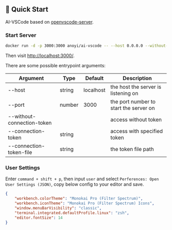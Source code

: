 ## 🚀 Quick Start

AI-VSCode based on [openvscode-server](https://github.com/gitpod-io/openvscode-server).

### Start Server

```sh
docker run -d -p 3000:3000 anoyi/ai-vscode -- --host 0.0.0.0 --without-connection-token
```

Then visit [http://localhost:3000/](http://localhost:3000/).

There are some possible entrypoint arguments:

| Argument                   | Type   | Default   | Description                            |
| -------------------------- | ------ | --------- | -------------------------------------- |
| --host                     | string | localhost | the host the server is listening on    |
| --port                     | number | 3000      | the port number to start the server on |
| --without-connection-token |        |           | access without token                   |
| --connection-token         | string |           | access with specified token            |
| --connection-token-file    | string |           | the token file path                    |

### User Settings

Enter `command + shift + p`, then input `user` and select `Perferences: Open User Settings (JSON)`, copy below config to your editor and save.

```json
{
    "workbench.colorTheme": "Monokai Pro (Filter Spectrum)",
    "workbench.iconTheme": "Monokai Pro (Filter Spectrum) Icons",
    "window.menuBarVisibility": "classic",
    "terminal.integrated.defaultProfile.linux": "zsh",
    "editor.fontSize": 14
}
```